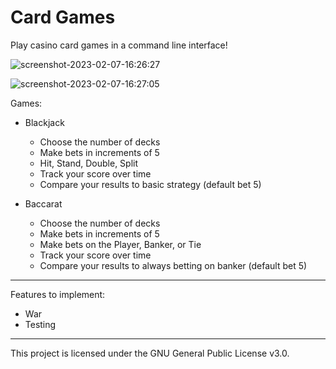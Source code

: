 # Card Games

Play casino card games in a command line interface!

![screenshot-2023-02-07-16:26:27](https://user-images.githubusercontent.com/85356197/217369626-ae2b4084-b7cf-433a-af86-1897abcb2cfb.png)

![screenshot-2023-02-07-16:27:05](https://user-images.githubusercontent.com/85356197/217369653-7664a464-a5e6-457f-8f1c-be65261d83d1.png)

Games: 
- Blackjack
  - Choose the number of decks
  - Make bets in increments of 5
  - Hit, Stand, Double, Split
  - Track your score over time
  - Compare your results to basic strategy (default bet 5)

- Baccarat
  - Choose the number of decks
  - Make bets in increments of 5
  - Make bets on the Player, Banker, or Tie
  - Track your score over time
  - Compare your results to always betting on banker (default bet 5)

***

Features to implement:
- War
- Testing

***

This project is licensed under the GNU General Public License v3.0.
